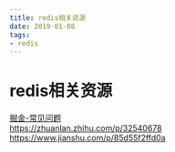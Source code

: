 ```yaml
--- 
title: redis相关资源 
date: 2019-01-08
tags: 
- redis 
---
```

# redis相关资源
[掘金-常见问题](https://juejin.im/post/5ad6e4066fb9a028d82c4b66)    
https://zhuanlan.zhihu.com/p/32540678    
https://www.jianshu.com/p/85d55f2ffd0a    